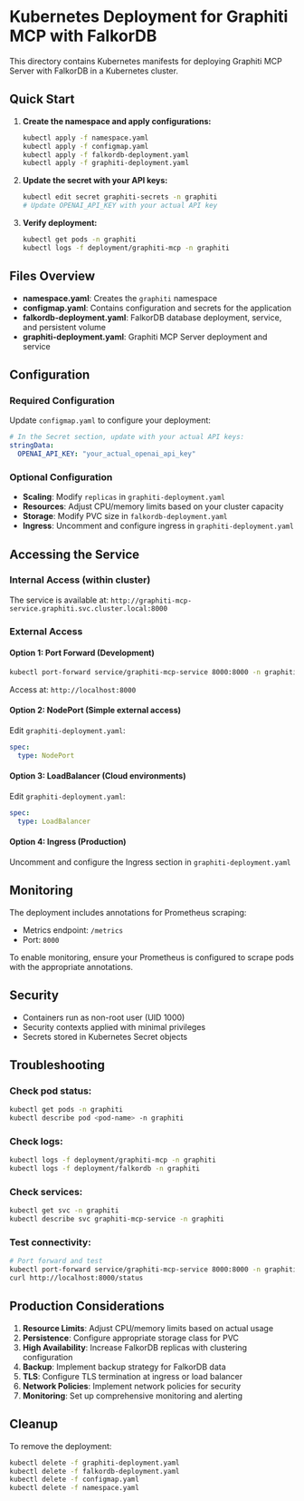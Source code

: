 # Kubernetes Deployment for Graphiti MCP with FalkorDB

This directory contains Kubernetes manifests for deploying Graphiti MCP Server with FalkorDB in a Kubernetes cluster.

## Quick Start

1. **Create the namespace and apply configurations:**

   ```bash
   kubectl apply -f namespace.yaml
   kubectl apply -f configmap.yaml
   kubectl apply -f falkordb-deployment.yaml
   kubectl apply -f graphiti-deployment.yaml
   ```

2. **Update the secret with your API keys:**

   ```bash
   kubectl edit secret graphiti-secrets -n graphiti
   # Update OPENAI_API_KEY with your actual API key
   ```

3. **Verify deployment:**
   ```bash
   kubectl get pods -n graphiti
   kubectl logs -f deployment/graphiti-mcp -n graphiti
   ```

## Files Overview

- **namespace.yaml**: Creates the `graphiti` namespace
- **configmap.yaml**: Contains configuration and secrets for the application
- **falkordb-deployment.yaml**: FalkorDB database deployment, service, and persistent volume
- **graphiti-deployment.yaml**: Graphiti MCP Server deployment and service

## Configuration

### Required Configuration

Update `configmap.yaml` to configure your deployment:

```yaml
# In the Secret section, update with your actual API keys:
stringData:
  OPENAI_API_KEY: "your_actual_openai_api_key"
```

### Optional Configuration

- **Scaling**: Modify `replicas` in `graphiti-deployment.yaml`
- **Resources**: Adjust CPU/memory limits based on your cluster capacity
- **Storage**: Modify PVC size in `falkordb-deployment.yaml`
- **Ingress**: Uncomment and configure ingress in `graphiti-deployment.yaml`

## Accessing the Service

### Internal Access (within cluster)

The service is available at: `http://graphiti-mcp-service.graphiti.svc.cluster.local:8000`

### External Access

#### Option 1: Port Forward (Development)

```bash
kubectl port-forward service/graphiti-mcp-service 8000:8000 -n graphiti
```

Access at: `http://localhost:8000`

#### Option 2: NodePort (Simple external access)

Edit `graphiti-deployment.yaml`:

```yaml
spec:
  type: NodePort
```

#### Option 3: LoadBalancer (Cloud environments)

Edit `graphiti-deployment.yaml`:

```yaml
spec:
  type: LoadBalancer
```

#### Option 4: Ingress (Production)

Uncomment and configure the Ingress section in `graphiti-deployment.yaml`

## Monitoring

The deployment includes annotations for Prometheus scraping:

- Metrics endpoint: `/metrics`
- Port: `8000`

To enable monitoring, ensure your Prometheus is configured to scrape pods with the appropriate annotations.

## Security

- Containers run as non-root user (UID 1000)
- Security contexts applied with minimal privileges
- Secrets stored in Kubernetes Secret objects

## Troubleshooting

### Check pod status:

```bash
kubectl get pods -n graphiti
kubectl describe pod <pod-name> -n graphiti
```

### Check logs:

```bash
kubectl logs -f deployment/graphiti-mcp -n graphiti
kubectl logs -f deployment/falkordb -n graphiti
```

### Check services:

```bash
kubectl get svc -n graphiti
kubectl describe svc graphiti-mcp-service -n graphiti
```

### Test connectivity:

```bash
# Port forward and test
kubectl port-forward service/graphiti-mcp-service 8000:8000 -n graphiti &
curl http://localhost:8000/status
```

## Production Considerations

1. **Resource Limits**: Adjust CPU/memory limits based on actual usage
2. **Persistence**: Configure appropriate storage class for PVC
3. **High Availability**: Increase FalkorDB replicas with clustering configuration
4. **Backup**: Implement backup strategy for FalkorDB data
5. **TLS**: Configure TLS termination at ingress or load balancer
6. **Network Policies**: Implement network policies for security
7. **Monitoring**: Set up comprehensive monitoring and alerting

## Cleanup

To remove the deployment:

```bash
kubectl delete -f graphiti-deployment.yaml
kubectl delete -f falkordb-deployment.yaml
kubectl delete -f configmap.yaml
kubectl delete -f namespace.yaml
```
